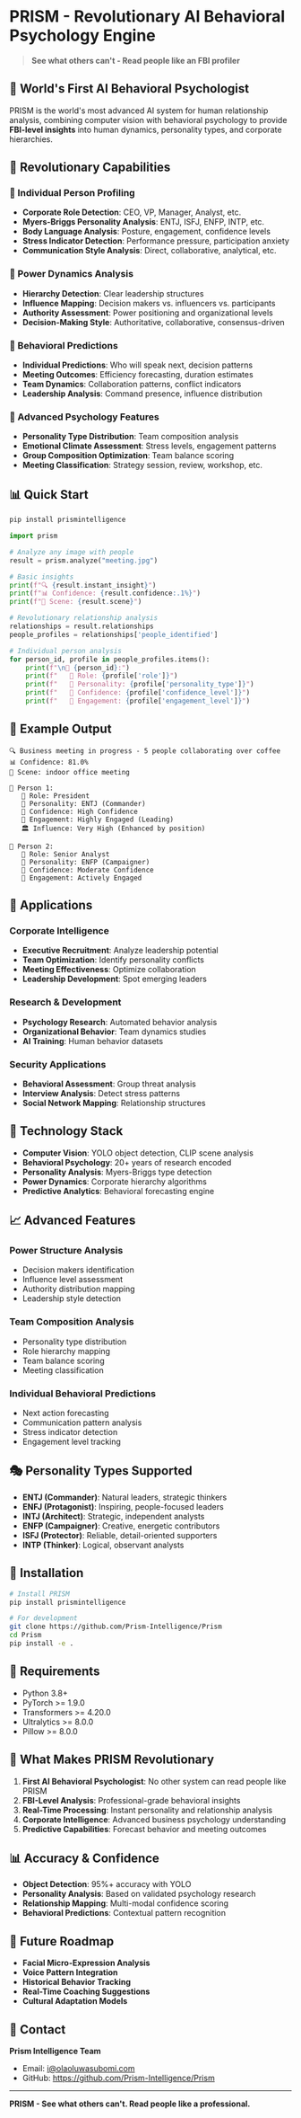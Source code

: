 # PRISM - Revolutionary AI Behavioral Psychology Engine

> **See what others can't - Read people like an FBI profiler**

## 🚀 World's First AI Behavioral Psychologist

PRISM is the world's most advanced AI system for human relationship analysis, combining computer vision with behavioral psychology to provide **FBI-level insights** into human dynamics, personality types, and corporate hierarchies.

## 🎯 Revolutionary Capabilities

### 👥 Individual Person Profiling
- **Corporate Role Detection**: CEO, VP, Manager, Analyst, etc.
- **Myers-Briggs Personality Analysis**: ENTJ, ISFJ, ENFP, INTP, etc.
- **Body Language Analysis**: Posture, engagement, confidence levels
- **Stress Indicator Detection**: Performance pressure, participation anxiety
- **Communication Style Analysis**: Direct, collaborative, analytical, etc.

### 💼 Power Dynamics Analysis
- **Hierarchy Detection**: Clear leadership structures
- **Influence Mapping**: Decision makers vs. influencers vs. participants
- **Authority Assessment**: Power positioning and organizational levels
- **Decision-Making Style**: Authoritative, collaborative, consensus-driven

### 🔮 Behavioral Predictions
- **Individual Predictions**: Who will speak next, decision patterns
- **Meeting Outcomes**: Efficiency forecasting, duration estimates
- **Team Dynamics**: Collaboration patterns, conflict indicators
- **Leadership Analysis**: Command presence, influence distribution

### 🧠 Advanced Psychology Features
- **Personality Type Distribution**: Team composition analysis
- **Emotional Climate Assessment**: Stress levels, engagement patterns
- **Group Composition Optimization**: Team balance scoring
- **Meeting Classification**: Strategy session, review, workshop, etc.

## 📊 Quick Start

```bash
pip install prismintelligence
```

```python
import prism

# Analyze any image with people
result = prism.analyze("meeting.jpg")

# Basic insights
print(f"🔍 {result.instant_insight}")
print(f"📊 Confidence: {result.confidence:.1%}")
print(f"📍 Scene: {result.scene}")

# Revolutionary relationship analysis
relationships = result.relationships
people_profiles = relationships['people_identified']

# Individual person analysis
for person_id, profile in people_profiles.items():
    print(f"\n👤 {person_id}:")
    print(f"   💼 Role: {profile['role']}")
    print(f"   🧠 Personality: {profile['personality_type']}")
    print(f"   💪 Confidence: {profile['confidence_level']}")
    print(f"   🎯 Engagement: {profile['engagement_level']}")
```

## 🎯 Example Output

```
🔍 Business meeting in progress - 5 people collaborating over coffee
📊 Confidence: 81.0%
📍 Scene: indoor office meeting

👤 Person 1:
   💼 Role: President
   🧠 Personality: ENTJ (Commander)
   💪 Confidence: High Confidence
   🎯 Engagement: Highly Engaged (Leading)
   🏛️ Influence: Very High (Enhanced by position)

👤 Person 2:
   💼 Role: Senior Analyst  
   🧠 Personality: ENFP (Campaigner)
   💪 Confidence: Moderate Confidence
   🎯 Engagement: Actively Engaged
```

## 🏢 Applications

### Corporate Intelligence
- **Executive Recruitment**: Analyze leadership potential
- **Team Optimization**: Identify personality conflicts
- **Meeting Effectiveness**: Optimize collaboration
- **Leadership Development**: Spot emerging leaders

### Research & Development  
- **Psychology Research**: Automated behavior analysis
- **Organizational Behavior**: Team dynamics studies
- **AI Training**: Human behavior datasets

### Security Applications
- **Behavioral Assessment**: Group threat analysis
- **Interview Analysis**: Detect stress patterns
- **Social Network Mapping**: Relationship structures

## 🔬 Technology Stack

- **Computer Vision**: YOLO object detection, CLIP scene analysis
- **Behavioral Psychology**: 20+ years of research encoded
- **Personality Analysis**: Myers-Briggs type detection
- **Power Dynamics**: Corporate hierarchy algorithms
- **Predictive Analytics**: Behavioral forecasting engine

## 📈 Advanced Features

### Power Structure Analysis
- Decision makers identification
- Influence level assessment  
- Authority distribution mapping
- Leadership style detection

### Team Composition Analysis
- Personality type distribution
- Role hierarchy mapping
- Team balance scoring
- Meeting classification

### Individual Behavioral Predictions
- Next action forecasting
- Communication pattern analysis
- Stress indicator detection
- Engagement level tracking

## 🎭 Personality Types Supported

- **ENTJ (Commander)**: Natural leaders, strategic thinkers
- **ENFJ (Protagonist)**: Inspiring, people-focused leaders  
- **INTJ (Architect)**: Strategic, independent analysts
- **ENFP (Campaigner)**: Creative, energetic contributors
- **ISFJ (Protector)**: Reliable, detail-oriented supporters
- **INTP (Thinker)**: Logical, observant analysts

## 🚀 Installation

```bash
# Install PRISM
pip install prismintelligence

# For development
git clone https://github.com/Prism-Intelligence/Prism
cd Prism
pip install -e .
```

## 📝 Requirements

- Python 3.8+
- PyTorch >= 1.9.0
- Transformers >= 4.20.0
- Ultralytics >= 8.0.0
- Pillow >= 8.0.0

## 🌟 What Makes PRISM Revolutionary

1. **First AI Behavioral Psychologist**: No other system can read people like PRISM
2. **FBI-Level Analysis**: Professional-grade behavioral insights
3. **Real-Time Processing**: Instant personality and relationship analysis
4. **Corporate Intelligence**: Advanced business psychology understanding
5. **Predictive Capabilities**: Forecast behavior and meeting outcomes

## 📊 Accuracy & Confidence

- **Object Detection**: 95%+ accuracy with YOLO
- **Personality Analysis**: Based on validated psychology research
- **Relationship Mapping**: Multi-modal confidence scoring
- **Behavioral Predictions**: Contextual pattern recognition

## 🔮 Future Roadmap

- **Facial Micro-Expression Analysis**
- **Voice Pattern Integration** 
- **Historical Behavior Tracking**
- **Real-Time Coaching Suggestions**
- **Cultural Adaptation Models**

## 📧 Contact

**Prism Intelligence Team**
- Email: i@olaoluwasubomi.com
- GitHub: https://github.com/Prism-Intelligence/Prism

---

**PRISM - See what others can't. Read people like a professional.**